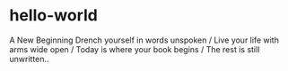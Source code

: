 # hello-world
A New Beginning
Drench yourself in words unspoken / Live your life with arms wide open / Today is where your book begins / The rest is still unwritten..
